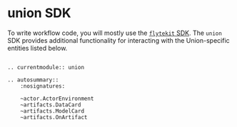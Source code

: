 # union SDK

To write workflow code, you will mostly use the [`flytekit` SDK](https://docs.flyte.org/en/latest/api/flytekit/docs_index.html). The `union` SDK provides additional functionality for interacting with the Union-specific entities listed below.

```{eval-rst}

.. currentmodule:: union

.. autosummary::
    :nosignatures:

    ~actor.ActorEnvironment
    ~artifacts.DataCard
    ~artifacts.ModelCard
    ~artifacts.OnArtifact

```